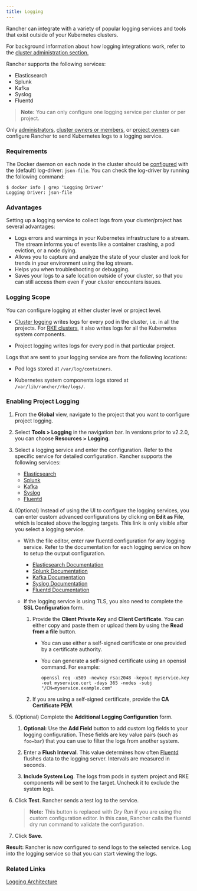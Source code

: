 ```yaml
---
title: Logging
---
```


Rancher can integrate with a variety of popular logging services and tools that exist outside of your Kubernetes clusters.

For background information about how logging integrations work, refer to the [cluster administration section.](/docs/cluster-admin/tools/logging/#how-logging-integrations-work)

Rancher supports the following services:

- Elasticsearch
- Splunk
- Kafka
- Syslog
- Fluentd

> **Note:** You can only configure one logging service per cluster or per project.

Only [administrators](/docs/admin-settings/rbac/global-permissions/), [cluster owners or members](/docs/admin-settings/rbac/cluster-project-roles/#cluster-roles), or [project owners](/docs/admin-settings/rbac/cluster-project-roles/#project-roles) can configure Rancher to send Kubernetes logs to a logging service.

### Requirements

The Docker daemon on each node in the cluster should be [configured](https://docs.docker.com/config/containers/logging/configure/) with the (default) log-driver: `json-file`. You can check the log-driver by running the following command:

```
$ docker info | grep 'Logging Driver'
Logging Driver: json-file
```

### Advantages

Setting up a logging service to collect logs from your cluster/project has several advantages:

- Logs errors and warnings in your Kubernetes infrastructure to a stream. The stream informs you of events like a container crashing, a pod eviction, or a node dying.
- Allows you to capture and analyze the state of your cluster and look for trends in your environment using the log stream.
- Helps you when troubleshooting or debugging.
- Saves your logs to a safe location outside of your cluster, so that you can still access them even if your cluster encounters issues.

### Logging Scope

You can configure logging at either cluster level or project level.

- [Cluster logging](/docs/cluster-admin/tools/logging/) writes logs for every pod in the cluster, i.e. in all the projects. For [RKE clusters](/docs/cluster-provisioning/rke-clusters), it also writes logs for all the Kubernetes system components.

- Project logging writes logs for every pod in that particular project.

Logs that are sent to your logging service are from the following locations:

- Pod logs stored at `/var/log/containers`.

- Kubernetes system components logs stored at `/var/lib/rancher/rke/logs/`.

### Enabling Project Logging

1. From the **Global** view, navigate to the project that you want to configure project logging.

1. Select **Tools > Logging** in the navigation bar. In versions prior to v2.2.0, you can choose **Resources > Logging**.

1. Select a logging service and enter the configuration. Refer to the specific service for detailed configuration. Rancher supports the following services:

   - [Elasticsearch](/docs/cluster-admin/tools/logging/elasticsearch/)
   - [Splunk](/docs/cluster-admin/tools/logging/splunk/)
   - [Kafka](/docs/cluster-admin/tools/logging/kafka/)
   - [Syslog](/docs/cluster-admin/tools/logging/syslog/)
   - [Fluentd](/docs/cluster-admin/tools/logging/fluentd/)

1. (Optional) Instead of using the UI to configure the logging services, you can enter custom advanced configurations by clicking on **Edit as File**, which is located above the logging targets. This link is only visible after you select a logging service.

   - With the file editor, enter raw fluentd configuration for any logging service. Refer to the documentation for each logging service on how to setup the output configuration.

     - [Elasticsearch Documentation](https://github.com/uken/fluent-plugin-elasticsearch)
     - [Splunk Documentation](https://github.com/fluent/fluent-plugin-splunk)
     - [Kafka Documentation](https://github.com/fluent/fluent-plugin-kafka)
     - [Syslog Documentation](https://github.com/dlackty/fluent-plugin-remote_syslog)
     - [Fluentd Documentation](https://docs.fluentd.org/v1.0/articles/out_forward)

   - If the logging service is using TLS, you also need to complete the **SSL Configuration** form.

     1. Provide the **Client Private Key** and **Client Certificate**. You can either copy and paste them or upload them by using the **Read from a file** button.

        - You can use either a self-signed certificate or one provided by a certificate authority.

        - You can generate a self-signed certificate using an openssl command. For example:

          ```
          openssl req -x509 -newkey rsa:2048 -keyout myservice.key -out myservice.cert -days 365 -nodes -subj "/CN=myservice.example.com"
          ```

     2. If you are using a self-signed certificate, provide the **CA Certificate PEM**.

1. (Optional) Complete the **Additional Logging Configuration** form.

   1. **Optional:** Use the **Add Field** button to add custom log fields to your logging configuration. These fields are key value pairs (such as `foo=bar`) that you can use to filter the logs from another system.

   1. Enter a **Flush Interval**. This value determines how often [Fluentd](https://www.fluentd.org/) flushes data to the logging server. Intervals are measured in seconds.

   1. **Include System Log**. The logs from pods in system project and RKE components will be sent to the target. Uncheck it to exclude the system logs.

1. Click **Test**. Rancher sends a test log to the service.

   > **Note:** This button is replaced with _Dry Run_ if you are using the custom configuration editor. In this case, Rancher calls the fluentd dry run command to validate the configuration.

1. Click **Save**.

**Result:** Rancher is now configured to send logs to the selected service. Log into the logging service so that you can start viewing the logs.

### Related Links

[Logging Architecture](https://kubernetes.io/docs/concepts/cluster-administration/logging/)
